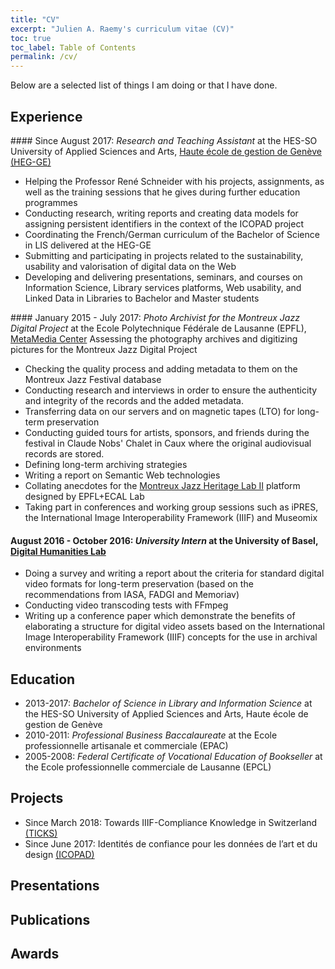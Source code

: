 ```yaml
---
title: "CV"
excerpt: "Julien A. Raemy's curriculum vitae (CV)"
toc: true
toc_label: Table of Contents
permalink: /cv/
---
```


Below are a selected list of things I am doing or that I have done.

## Experience

#### Since August 2017: *Research and Teaching Assistant* at the HES-SO University of Applied Sciences and Arts, [Haute école de gestion de Genève (HEG-GE)][heg]
- Helping the Professor René Schneider with his projects, assignments, as well as the training sessions that he gives during further education programmes
- Conducting research, writing reports and creating data models for assigning persistent identifiers in the context of the ICOPAD project
- Coordinating the French/German curriculum of the Bachelor of Science in LIS delivered at the HEG-GE
- Submitting and participating in projects related to the sustainability, usability and valorisation of digital data on the Web
- Developing and delivering presentations, seminars, and courses on Information Science, Library services platforms, Web usability, and Linked Data in Libraries to Bachelor and Master students

#### January 2015 - July 2017: *Photo Archivist for the Montreux Jazz Digital Project* at the Ecole Polytechnique Fédérale de Lausanne (EPFL), [MetaMedia Center][mmc]
Assessing the photography archives and digitizing pictures for the Montreux Jazz Digital Project
- Checking the quality process and adding metadata to them on the Montreux Jazz Festival database
- Conducting research and interviews in order to ensure the authenticity and integrity of the records and the added metadata.
- Transferring data on our servers and on magnetic tapes (LTO) for long-term preservation
- Conducting guided tours for artists, sponsors, and friends during the festival in Claude Nobs' Chalet in Caux where the original audiovisual records are stored.
- Defining long-term archiving strategies
- Writing a report on Semantic Web technologies
- Collating anecdotes for the [Montreux Jazz Heritage Lab II][mjhl] platform designed by EPFL+ECAL Lab
- Taking part in conferences and working group sessions such as iPRES, the International Image Interoperability Framework (IIIF) and Museomix

#### August 2016 - October 2016: *University Intern* at the University of Basel, [Digital Humanities Lab][dhlab]
- Doing a survey and writing a report about the criteria for standard digital video formats for long-term preservation (based on the recommendations from IASA, FADGI and Memoriav)
- Conducting video transcoding tests with FFmpeg
- Writing up a conference paper which demonstrate the benefits of elaborating a structure for digital video assets based on the International Image Interoperability Framework (IIIF) concepts for the use in archival environments


## Education

- 2013-2017: *Bachelor of Science in Library and Information Science* at the HES-SO University of Applied Sciences and Arts, Haute école de gestion de Genève
- 2010-2011: *Professional Business Baccalaureate* at the Ecole professionnelle artisanale et commerciale (EPAC)
- 2005-2008: *Federal Certificate of Vocational Education of Bookseller* at the Ecole professionnelle commerciale de Lausanne (EPCL)


## Projects

- Since March 2018: Towards IIIF-Compliance Knowledge in Switzerland [(TICKS)][ticks]
- Since June 2017: Identités de confiance pour les données de l’art et du design [(ICOPAD)][icopad]

## Presentations


## Publications

## Awards


[heg]: https://www.hesge.ch/heg/
[mmc]: https://metamedia.epfl.ch/
[mjhl]: http://www.epfl-ecal-lab.ch/work/montreux-jazz-heritage-lab-ii/
[dhlab]: http://dhlab.unibas.ch/
[icopad]: http://campus.hesge.ch/id_bilingue/projekte/icopad/index_fr.asp
[ticks]: http://campus.hesge.ch/id_bilingue/projekte/ticks/index_fr.asp